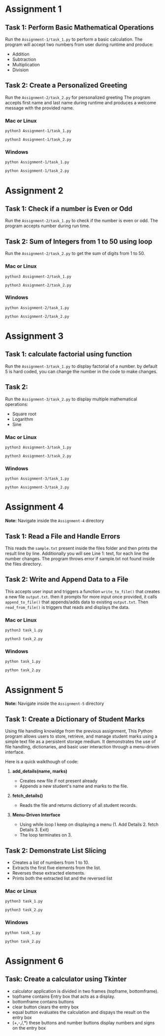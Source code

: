 # Assignment 1

## Task 1: Perform Basic Mathematical Operations
Run the `Assignment-1/task_1.py` to perform a basic calculation.
The program will accept two numbers from user during runtime and produce:
- Addition
- Subtraction
- Multiplication
- Division

## Task 2: Create a Personalized Greeting
Run the `Assignment-2/task_2.py` for personalized greeting
The program accepts first name and last name during runtime and produces a welcome message with the provided name.

### Mac or Linux
```
python3 Assignment-1/task_1.py

python3 Assignment-1/task_2.py
```

### Windows
```
python Assignment-1/task_1.py

python Assignment-1/task_2.py
``` 


# Assignment 2

## Task 1: Check if a number is Even or Odd
Run the `Assignment-2/task_1.py` to check if the number is even or odd.
The program accepts number during run time.

## Task 2: Sum of Integers from 1 to 50 using loop
Run the `Assignment-2/task_2.py` to get the sum of digits from 1 to 50.

### Mac or Linux
```
python3 Assignment-2/task_1.py

python3 Assignment-2/task_2.py
```

### Windows
```
python Assignment-2/task_1.py

python Assignment-2/task_2.py
```


# Assignment 3

## Task 1: calculate factorial using function
Run the `Assignment-3/task_1.py` to display factorial of a number. by default 5 is hard coded, you can change the number in the code to make changes.

## Task 2:
Run the `Assignment-3/task_2.py` to display multiple mathematical operations:
- Square root
- Logarithm
- Sine

### Mac or Linux
```
python3 Assignment-3/task_1.py

python3 Assignment-3/task_2.py
```

### Windows
```
python Assignment-3/task_1.py

python Assignment-3/task_2.py
```

# Assignment 4

**Note:** Navigate inside the `Assignment-4` directory
## Task 1: Read a File and Handle Errors
This reads the `sample.txt` present inside the files folder and then prints the result line by line.
Additionally you will see Line 1: text, for each line the number changes. The program throws error if sample.txt not found inside the files directory.

## Task 2: Write and Append Data to a File
This accepts user input and triggers a function `write_to_file()` that creates a new file `output.txt`. then it prompts for more input once provided, it calls `append_to_file()` that appends/adds data to existing `output.txt`. Then `read_from_file()` is triggers that reads and displays the data.

### Mac or Linux
```
python3 task_1.py

python3 task_2.py
```

### Windows
```
python task_1.py

python task_2.py
```

# Assignment 5

**Note:** Navigate inside the `Assignment-5` directory

## Task 1: Create a Dictionary of Student Marks
Using file handling knowldge from the previous assignment, This Python program allows users to store, retrieve, and manage student marks using a simple text file as a persistent storage medium. It demonstrates the use of file handling, dictionaries, and basic user interaction through a menu-driven interface.

Here is a quick walkthough of code:
1. **add_details(name, marks)**
    - Creates new file if not present already 
    - Appends a new student's name and marks to the file.

2. **fetch_details()**
    - Reads the file and returns dictionry of all student records.

3. **Menu-Driven Interface**
    - Using while loop I keep on displaying a menu
        (1. Add Details 2. fetch Details 3. Exit)
    - The loop terminates on 3.


## Task 2: Demonstrate List Slicing 
- Creates a list of numbers from 1 to 10.
- Extracts the first five elements from the list.
- Reverses these extracted elements.
- Prints both the extracted list and the reversed list

### Mac or Linux
```
python3 task_1.py

python3 task_2.py
```

### Windows
```
python task_1.py

python task_2.py
```

# Assignment 6

## Task: Create a calculator using Tkinter
- calculator application is divided in two frames (topframe, bottomframe).
- topframe contains Entry box that acts as a display.
- bottomframe contains buttons
- clear button clears the entry box
- equal button evaluates the calculation and dispays the result on the entry box
- (+,-,/,*) these buttons and number buttons display numbers and signs on the entry box